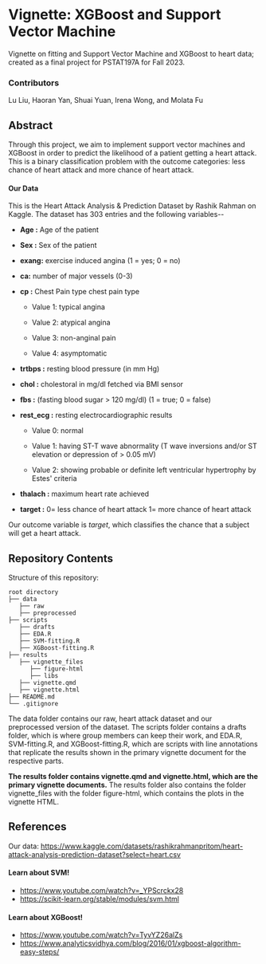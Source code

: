 # Vignette: XGBoost and Support Vector Machine

Vignette on fitting and Support Vector Machine and XGBoost to heart data; created as a final project for PSTAT197A for Fall 2023.

### Contributors

Lu Liu, Haoran Yan, Shuai Yuan, Irena Wong, and Molata Fu

## Abstract

Through this project, we aim to implement support vector machines and XGBoost in order to predict the likelihood of a patient getting a heart attack. This is a binary classification problem with the outcome categories: less chance of heart attack and more chance of heart attack.

#### Our Data

This is the Heart Attack Analysis & Prediction Dataset by Rashik Rahman on Kaggle. The dataset has 303 entries and the following variables--

-   **Age :** Age of the patient

-   **Sex :** Sex of the patient

-   **exang:** exercise induced angina (1 = yes; 0 = no)

-   **ca:** number of major vessels (0-3)

-   **cp :** Chest Pain type chest pain type

    -   Value 1: typical angina

    -   Value 2: atypical angina

    -   Value 3: non-anginal pain

    -   Value 4: asymptomatic

-   **trtbps :** resting blood pressure (in mm Hg)

-   **chol :** cholestoral in mg/dl fetched via BMI sensor

-   **fbs :** (fasting blood sugar \> 120 mg/dl) (1 = true; 0 = false)

-   **rest_ecg :** resting electrocardiographic results

    -   Value 0: normal

    -   Value 1: having ST-T wave abnormality (T wave inversions and/or ST elevation or depression of \> 0.05 mV)

    -   Value 2: showing probable or definite left ventricular hypertrophy by Estes' criteria

-   **thalach :** maximum heart rate achieved

-   **target :** 0= less chance of heart attack 1= more chance of heart attack

Our outcome variable is *target*, which classifies the chance that a subject will get a heart attack.

## Repository Contents

Structure of this repository:

```         
root directory
├── data
   ├── raw
   ├── preprocessed
├── scripts
   ├── drafts
   ├── EDA.R
   ├── SVM-fitting.R
   ├── XGBoost-fitting.R
├── results
   ├── vignette_files
      ├── figure-html
      ├── libs
   ├── vignette.qmd
   ├── vignette.html
├── README.md 
└── .gitignore
```

The data folder contains our raw, heart attack dataset and our preprocessed version of the dataset. The scripts folder contains a drafts folder, which is where group members can keep their work, and EDA.R, SVM-fitting.R, and XGBoost-fitting.R, which are scripts with line annotations that replicate the results shown in the primary vignette document for the respective parts.

**The results folder contains vignette.qmd and vignette.html, which are the primary vignette documents.** The results folder also contains the folder vignette_files with the folder figure-html, which contains the plots in the vignette HTML.

## References

Our data: <https://www.kaggle.com/datasets/rashikrahmanpritom/heart-attack-analysis-prediction-dataset?select=heart.csv>

#### Learn about SVM!

-   <https://www.youtube.com/watch?v=_YPScrckx28>
-   <https://scikit-learn.org/stable/modules/svm.html>

#### Learn about XGBoost!

-   <https://www.youtube.com/watch?v=TyvYZ26alZs>
-   <https://www.analyticsvidhya.com/blog/2016/01/xgboost-algorithm-easy-steps/>
